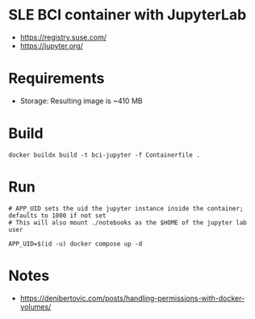 # SLE BCI container with JupyterLab

- https://registry.suse.com/
- https://jupyter.org/

# Requirements

- Storage: Resulting image is ~410 MB

# Build

```
docker buildx build -t bci-jupyter -f Containerfile .
```

# Run

```
# APP_UID sets the uid the jupyter instance inside the container; defaults to 1000 if not set
# This will also mount ./notebooks as the $HOME of the jupyter lab user

APP_UID=$(id -u) docker compose up -d
```

# Notes

- https://denibertovic.com/posts/handling-permissions-with-docker-volumes/
